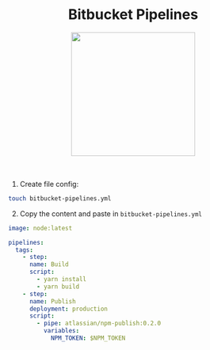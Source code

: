 <div align="center">
  <h1>Bitbucket Pipelines</h1>
</div>

<div align="center">
  <img width="250px" src="https://wac-cdn.atlassian.com/dam/jcr:e75ffb0e-b3ee-40ca-8659-ecb93675a379/Bitbucket@2x-blue.png" />
</div>

<br />
<br />

1. Create file config:

```sh
touch bitbucket-pipelines.yml
```

2. Copy the content and paste in `bitbucket-pipelines.yml`

```yaml
image: node:latest

pipelines:
  tags:
    - step:
      name: Build
      script:
        - yarn install
        - yarn build
    - step:
      name: Publish
      deployment: production
      script:
        - pipe: atlassian/npm-publish:0.2.0
          variables:
            NPM_TOKEN: $NPM_TOKEN
```
